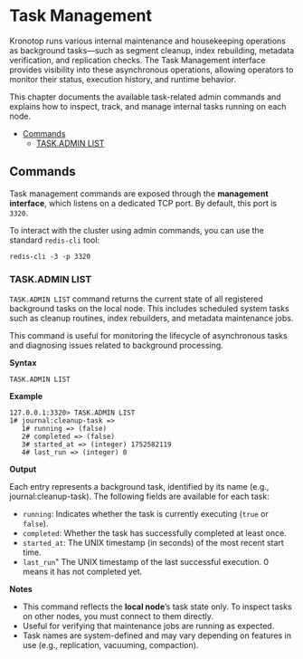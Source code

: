 # Task Management

Kronotop runs various internal maintenance and housekeeping operations as background tasks—such as segment cleanup, 
index rebuilding, metadata verification, and replication checks. The Task Management interface provides visibility 
into these asynchronous operations, allowing operators to monitor their status, execution history, and runtime behavior.

This chapter documents the available task-related admin commands and explains how to inspect, track, and manage internal 
tasks running on each node.

* [Commands](#commands)
  * [TASK.ADMIN LIST](#taskadmin-list)

## Commands

Task management commands are exposed through the **management interface**, which listens on a dedicated TCP port.
By default, this port is `3320`.

To interact with the cluster using admin commands, you can use the standard `redis-cli` tool:

```
redis-cli -3 -p 3320
```

### TASK.ADMIN LIST

`TASK.ADMIN LIST` command returns the current state of all registered background tasks on the local node. 
This includes scheduled system tasks such as cleanup routines, index rebuilders, and metadata maintenance jobs.

This command is useful for monitoring the lifecycle of asynchronous tasks and diagnosing issues related to background processing.

**Syntax**

```
TASK.ADMIN LIST
```

**Example**

```
127.0.0.1:3320> TASK.ADMIN LIST
1# journal:cleanup-task =>
   1# running => (false)
   2# completed => (false)
   3# started_at => (integer) 1752582119
   4# last_run => (integer) 0
```

**Output**

Each entry represents a background task, identified by its name (e.g., journal:cleanup-task). The following fields are available for each task:

* `running`: Indicates whether the task is currently executing (`true` or `false`).
* `completed`: Whether the task has successfully completed at least once.
* `started_at`: The UNIX timestamp (in seconds) of the most recent start time.
* `last_run`" The UNIX timestamp of the last successful execution. 0 means it has not completed yet.

**Notes**

* This command reflects the **local node**’s task state only. To inspect tasks on other nodes, you must connect to them directly.
* Useful for verifying that maintenance jobs are running as expected.
* Task names are system-defined and may vary depending on features in use (e.g., replication, vacuuming, compaction).